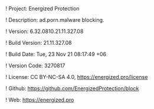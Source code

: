 ! Project: Energized Protection

! Description: ad.porn.malware blocking.

! Version: 6.32.0810.21.11.327.08

! Build Version: 21.11.327.08

! Build Date: Tue, 23 Nov 21 08:17:49 +06

! Version Code: 3270817

! License: CC BY-NC-SA 4.0, https://energized.pro/license

! Github: https://github.com/EnergizedProtection/block

! Web: https://energized.pro
